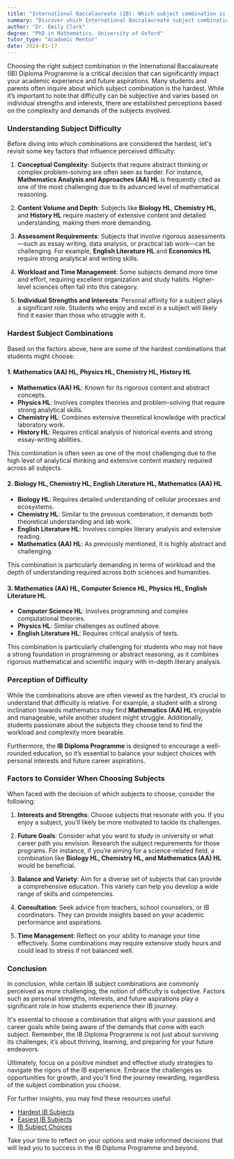 ```yaml
---
title: "International Baccalaureate (IB): Which subject combination is the hardest?"
summary: "Discover which International Baccalaureate subject combinations are perceived as the hardest, considering factors like complexity and individual strengths."
author: "Dr. Emily Clark"
degree: "PhD in Mathematics, University of Oxford"
tutor_type: "Academic Mentor"
date: 2024-01-17
---
```


Choosing the right subject combination in the International Baccalaureate (IB) Diploma Programme is a critical decision that can significantly impact your academic experience and future aspirations. Many students and parents often inquire about which subject combination is the hardest. While it’s important to note that difficulty can be subjective and varies based on individual strengths and interests, there are established perceptions based on the complexity and demands of the subjects involved. 

### Understanding Subject Difficulty

Before diving into which combinations are considered the hardest, let's revisit some key factors that influence perceived difficulty:

1. **Conceptual Complexity**: Subjects that require abstract thinking or complex problem-solving are often seen as harder. For instance, **Mathematics Analysis and Approaches (AA) HL** is frequently cited as one of the most challenging due to its advanced level of mathematical reasoning.

2. **Content Volume and Depth**: Subjects like **Biology HL**, **Chemistry HL**, and **History HL** require mastery of extensive content and detailed understanding, making them more demanding.

3. **Assessment Requirements**: Subjects that involve rigorous assessments—such as essay writing, data analysis, or practical lab work—can be challenging. For example, **English Literature HL** and **Economics HL** require strong analytical and writing skills.

4. **Workload and Time Management**: Some subjects demand more time and effort, requiring excellent organization and study habits. Higher-level sciences often fall into this category.

5. **Individual Strengths and Interests**: Personal affinity for a subject plays a significant role. Students who enjoy and excel in a subject will likely find it easier than those who struggle with it.

### Hardest Subject Combinations

Based on the factors above, here are some of the hardest combinations that students might choose:

#### 1. **Mathematics (AA) HL, Physics HL, Chemistry HL, History HL**
   - **Mathematics (AA) HL**: Known for its rigorous content and abstract concepts.
   - **Physics HL**: Involves complex theories and problem-solving that require strong analytical skills.
   - **Chemistry HL**: Combines extensive theoretical knowledge with practical laboratory work.
   - **History HL**: Requires critical analysis of historical events and strong essay-writing abilities.

This combination is often seen as one of the most challenging due to the high level of analytical thinking and extensive content mastery required across all subjects. 

#### 2. **Biology HL, Chemistry HL, English Literature HL, Mathematics (AA) HL**
   - **Biology HL**: Requires detailed understanding of cellular processes and ecosystems.
   - **Chemistry HL**: Similar to the previous combination, it demands both theoretical understanding and lab work.
   - **English Literature HL**: Involves complex literary analysis and extensive reading.
   - **Mathematics (AA) HL**: As previously mentioned, it is highly abstract and challenging.

This combination is particularly demanding in terms of workload and the depth of understanding required across both sciences and humanities.

#### 3. **Mathematics (AA) HL, Computer Science HL, Physics HL, English Literature HL**
   - **Computer Science HL**: Involves programming and complex computational theories.
   - **Physics HL**: Similar challenges as outlined above.
   - **English Literature HL**: Requires critical analysis of texts.

This combination is particularly challenging for students who may not have a strong foundation in programming or abstract reasoning, as it combines rigorous mathematical and scientific inquiry with in-depth literary analysis.

### Perception of Difficulty

While the combinations above are often viewed as the hardest, it’s crucial to understand that difficulty is relative. For example, a student with a strong inclination towards mathematics may find **Mathematics (AA) HL** enjoyable and manageable, while another student might struggle. Additionally, students passionate about the subjects they choose tend to find the workload and complexity more bearable.

Furthermore, the **IB Diploma Programme** is designed to encourage a well-rounded education, so it’s essential to balance your subject choices with personal interests and future career aspirations. 

### Factors to Consider When Choosing Subjects

When faced with the decision of which subjects to choose, consider the following:

1. **Interests and Strengths**: Choose subjects that resonate with you. If you enjoy a subject, you'll likely be more motivated to tackle its challenges. 

2. **Future Goals**: Consider what you want to study in university or what career path you envision. Research the subject requirements for those programs. For instance, if you’re aiming for a science-related field, a combination like **Biology HL, Chemistry HL, and Mathematics (AA) HL** would be beneficial.

3. **Balance and Variety**: Aim for a diverse set of subjects that can provide a comprehensive education. This variety can help you develop a wide range of skills and competencies.

4. **Consultation**: Seek advice from teachers, school counselors, or IB coordinators. They can provide insights based on your academic performance and aspirations.

5. **Time Management**: Reflect on your ability to manage your time effectively. Some combinations may require extensive study hours and could lead to stress if not balanced well.

### Conclusion

In conclusion, while certain IB subject combinations are commonly perceived as more challenging, the notion of difficulty is subjective. Factors such as personal strengths, interests, and future aspirations play a significant role in how students experience their IB journey. 

It's essential to choose a combination that aligns with your passions and career goals while being aware of the demands that come with each subject. Remember, the IB Diploma Programme is not just about surviving its challenges; it’s about thriving, learning, and preparing for your future endeavors. 

Ultimately, focus on a positive mindset and effective study strategies to navigate the rigors of the IB experience. Embrace the challenges as opportunities for growth, and you'll find the journey rewarding, regardless of the subject combination you choose.

For further insights, you may find these resources useful:
- [Hardest IB Subjects](https://www.literacentre.com/blog/hardest-ib-subjects/)
- [Easiest IB Subjects](https://www.literacentre.com/blog/easiest-ib-subjects/)
- [IB Subject Choices](https://ignitetraininginstitute.com/ib-subject-choices/) 

Take your time to reflect on your options and make informed decisions that will lead you to success in the IB Diploma Programme and beyond.
    